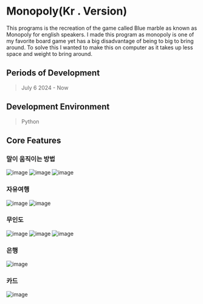 # Monopoly(Kr . Version)
This programs is the recreation of the game called Blue marble as known as Monopoly for english speakers. I made this program as monopoly is one of my favorite board game yet has a big disadvantage of being to big to bring around. To solve this I wanted to make this on computer as it takes up less space and weight to bring around.

## Periods of Development
> July 6 2024 - Now

## Development Environment
> Python

## Core Features
### 말이 움직이는 방법
![image](https://github.com/user-attachments/assets/35565fc2-44f6-49d8-91ed-b4e05c24e4a7)
![image](https://github.com/user-attachments/assets/79b646d0-f774-4be3-ae01-fbac5b164270)
![image](https://github.com/user-attachments/assets/abee3c51-800f-4486-a3d2-4fed4aa62bb9)

### 자유여행
![image](https://github.com/user-attachments/assets/08a817f7-18b5-44f1-997e-3270a6bf344b)
![image](https://github.com/user-attachments/assets/7a69c97e-1e5e-4ddb-bb57-99a52dc1dd10)
### 무인도
![image](https://github.com/user-attachments/assets/47bbef27-9478-4ec1-bb29-77754be736fd)
![image](https://github.com/user-attachments/assets/4b0f891e-dc84-47c7-875f-2abed021d5fa)
![image](https://github.com/user-attachments/assets/bb56f763-59d5-436f-9ed5-6bc3197ce9fb)
### 은행
![image](https://github.com/user-attachments/assets/dde67a87-d954-4d6a-b9c2-722565b39cb7)
### 카드
![image](https://github.com/user-attachments/assets/fecb2a3b-184b-4dd4-8470-a675f967db6a)
